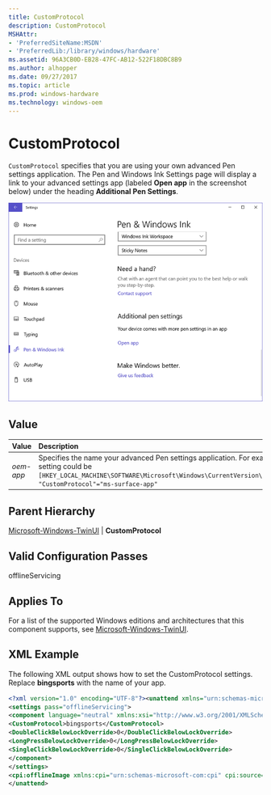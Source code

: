 ```yaml
---
title: CustomProtocol
description: CustomProtocol
MSHAttr:
- 'PreferredSiteName:MSDN'
- 'PreferredLib:/library/windows/hardware'
ms.assetid: 96A3CB0D-EB28-47FC-AB12-522F18DBC8B9
ms.author: alhopper
ms.date: 09/27/2017
ms.topic: article
ms.prod: windows-hardware
ms.technology: windows-oem
---
```

# CustomProtocol

`CustomProtocol` specifies that you are using your own advanced Pen settings application. The Pen and Windows Ink Settings page will display a link to your advanced settings app (labeled **Open app** in the screenshot below) under the heading **Additional Pen Settings**.

![Advanced pen settings app](images/advanced-pen-app.png)

## Value

| Value                     | Description                                                       |
|:--------------------------|:------------------------------------------------------------------|
| *oem-app*                 | Specifies the name your advanced Pen settings application. For example, the registry entry produced by this setting could be `[HKEY_LOCAL_MACHINE\SOFTWARE\Microsoft\Windows\CurrentVersion\ClickNote\OemCustomizationSettingsApp] "CustomProtocol"="ms-surface-app"` |

## Parent Hierarchy

[Microsoft-Windows-TwinUI](microsoft-windows-twinui.md) | **CustomProtocol**

## Valid Configuration Passes

offlineServicing

## Applies To

For a list of the supported Windows editions and architectures that this component supports, see [Microsoft-Windows-TwinUI](microsoft-windows-twinui.md).

## XML Example

The following XML output shows how to set the CustomProtocol settings. Replace **bingsports** with the name of your app.

```xml
<?xml version="1.0" encoding="UTF-8"?><unattend xmlns="urn:schemas-microsoft-com:unattend">
<settings pass="offlineServicing">
<component language="neutral" xmlns:xsi="http://www.w3.org/2001/XMLSchema-instance" xmlns:wcm="http://schemas.microsoft.com/WMIConfig/2002/State" versionScope="nonSxS" publicKeyToken="31bf3856ad364e35" processorArchitecture="amd64" name="Microsoft-Windows-TwinUI">
<CustomProtocol>bingsports</CustomProtocol>
<DoubleClickBelowLockOverride>0</DoubleClickBelowLockOverride>
<LongPressBelowLockOverride>0</LongPressBelowLockOverride>
<SingleClickBelowLockOverride>0</SingleClickBelowLockOverride>
</component>
</settings>
<cpi:offlineImage xmlns:cpi="urn:schemas-microsoft-com:cpi" cpi:source="wim:d:/install.wim#Windows 10 Enterprise Technical Preview"/>
</unattend>
```